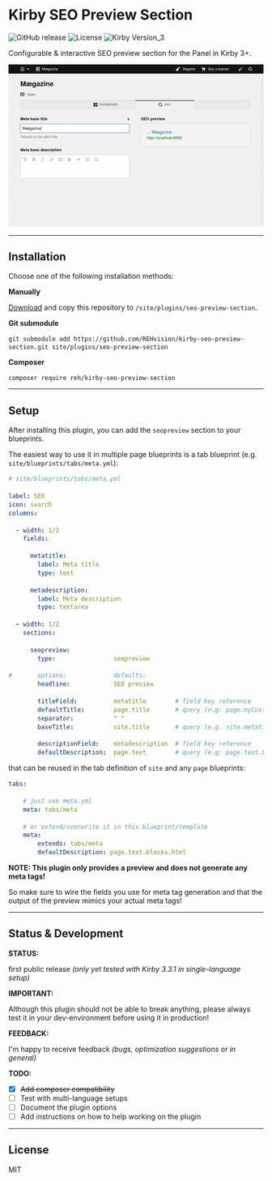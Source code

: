 # Kirby SEO Preview Section

![GitHub release](https://img.shields.io/github/v/release/REHvision/kirby-seo-preview-section?include_prereleases&sort=semver) ![License](https://img.shields.io/github/license/mashape/apistatus.svg) ![Kirby Version_3](https://img.shields.io/badge/Kirby-v3-black.svg)

Configurable & interactive SEO preview section for the Panel in Kirby 3+.

![banner](seo-preview-section.gif)

--------------------------------------------------------------------------------

## Installation

Choose one of the following installation methods:

**Manually**

[Download](https://github.com/REHvision/kirby-seo-preview-section/archive/master.zip) and copy this repository to `/site/plugins/seo-preview-section`.

**Git submodule**

```shell
git submodule add https://github.com/REHvision/kirby-seo-preview-section.git site/plugins/seo-preview-section
```

**Composer**

```shell
composer require reh/kirby-seo-preview-section
```

--------------------------------------------------------------------------------

## Setup

After installing this plugin, you can add the `seopreview` section to your blueprints.

The easiest way to use it in multiple page blueprints is a tab blueprint (e.g. `site/blueprints/tabs/meta.yml`):

```yml
# site/blueprints/tabs/meta.yml

label: SEO
icon: search
columns:

  - width: 1/2
    fields:

      metatitle:
        label: Meta title
        type: text

      metadescription:
        label: Meta description
        type: textarea

  - width: 1/2
    sections:

      seopreview:
        type:                seopreview

#       options:             defaults:
        headline:            SEO preview

        titleField:          metatitle        # field key reference
        defaultTitle:        page.title       # query (e.g: page.myCustomSeoTitle)
        separator:           " "
        baseTitle:           site.title       # query (e.g. site.metatitle)

        descriptionField:    metadescription  # field key reference
        defaultDescription:  page.text        # query (e.g: page.text.blocks.html when using the editor)
```

that can be reused in the tab definition of `site` and any `page` blueprints:

```yml
tabs:

    # just use meta.yml
    meta: tabs/meta

    # or extend/overwrite it in this blueprint/template
    meta:
        extends: tabs/meta
        defaultDescription: page.text.blocks.html
```

**NOTE: This plugin only provides a preview and does not generate any meta tags!**

So make sure to wire the fields you use for meta tag generation and that the output of the preview mimics your actual meta tags!

--------------------------------------------------------------------------------

## Status & Development

**STATUS:**

first public release _(only yet tested with Kirby 3.3.1 in single-language setup)_

**IMPORTANT:**

Although this plugin should not be able to break anything, please always test it in your dev-environment before using it in production!

**FEEDBACK:**

I'm happy to receive feedback _(bugs, optimization suggestions or in general)_

**TODO:**

- [x] ~~Add composer compatibility~~
- [ ] Test with multi-language setups
- [ ] Document the plugin options
- [ ] Add instructions on how to help working on the plugin

--------------------------------------------------------------------------------

## License

MIT
